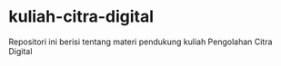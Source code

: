 # kuliah-citra-digital
Repositori ini berisi tentang materi pendukung kuliah Pengolahan Citra Digital
